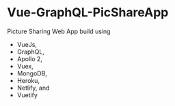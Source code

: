 # Vue-GraphQL-PicShareApp
Picture Sharing Web App build using 
- VueJs, 
- GraphQL, 
- Apollo 2, 
- Vuex,
- MongoDB, 
- Heroku, 
- Netlify, and 
- Vuetify

